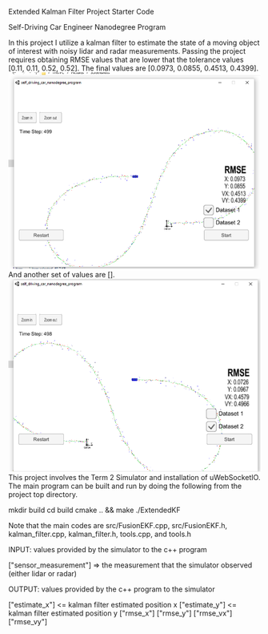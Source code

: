 Extended Kalman Filter Project Starter Code

Self-Driving Car Engineer Nanodegree Program

In this project I utilize a kalman filter to estimate the state of a moving object of interest with noisy lidar and radar measurements. Passing the project requires obtaining RMSE values that are lower that the tolerance values [0.11, 0.11, 0.52, 0.52].
The final values are [0.0973, 0.0855, 0.4513, 0.4399].
![Final RMSE by using Dataset 1](img/1.png)
And another set of values are [].
![Final RMSE by using Dataset 2](img/2.png)
This project involves the Term 2 Simulator and installation of uWebSocketIO. The main program can be built and run by doing the following from the project top directory.

mkdir build
cd build
cmake .. && make
./ExtendedKF

Note that the main codes are src/FusionEKF.cpp, src/FusionEKF.h, kalman_filter.cpp, kalman_filter.h, tools.cpp, and tools.h

INPUT: values provided by the simulator to the c++ program

["sensor_measurement"] => the measurement that the simulator observed (either lidar or radar)

OUTPUT: values provided by the c++ program to the simulator

["estimate_x"] <= kalman filter estimated position x ["estimate_y"] <= kalman filter estimated position y ["rmse_x"] ["rmse_y"] ["rmse_vx"] ["rmse_vy"]
